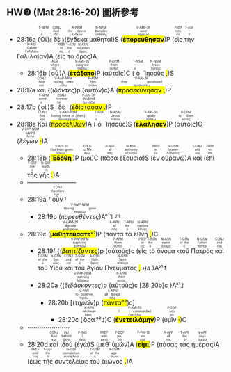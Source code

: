 ## HW❾ (Mat 28:16-20) 圖析參考


- 28:16a (<RUBY><ruby><ruby>Οἱ<rt>ὁ</rt></ruby><rt>-</rt></ruby><rt>T-NPM</rt></RUBY>)⦇ <RUBY><ruby><ruby>δὲ<rt>δέ</rt></ruby><rt>And</rt></ruby><rt>CONJ</rt></RUBY> ⦈(<RUBY><ruby><ruby>ἕνδεκα<rt>ἕνδεκα</rt></ruby><rt>the eleven</rt></ruby><rt>A-NPM</rt></RUBY> <RUBY><ruby><ruby>μαθηταὶ<rt>μαθητής</rt></ruby><rt>disciples</rt></ruby><rt>N-NPM</rt></RUBY>)S (<RUBY><ruby><ruby><mark class='verb'><strong>ἐπορεύθησαν</mark></strong><rt>πορεύω</rt></ruby><rt>went</rt></ruby><rt>V-AMI-3P</rt></RUBY>)P (<RUBY><ruby><ruby>εἰς<rt>εἰς</rt></ruby><rt>into</rt></ruby><rt>PREP</rt></RUBY> <RUBY><ruby><ruby>τὴν<rt>ὁ</rt></ruby><rt>-</rt></ruby><rt>T-ASF</rt></RUBY> <RUBY><ruby><ruby>Γαλιλαίαν<rt>Γαλιλαία</rt></ruby><rt>Galilee</rt></ruby><rt>N-ASF</rt></RUBY>)A (<RUBY><ruby><ruby>εἰς<rt>εἰς</rt></ruby><rt>to</rt></ruby><rt>PREP</rt></RUBY> <RUBY><ruby><ruby>τὸ<rt>ὁ</rt></ruby><rt>the</rt></ruby><rt>T-ASN</rt></RUBY> <RUBY><ruby><ruby>ὄρος<rt>ὄρος</rt></ruby><rt>mountain</rt></ruby><rt>N-ASN</rt></RUBY>)A 
	- 28:16b (<RUBY><ruby><ruby>οὗ<rt>οὗ</rt></ruby><rt>where</rt></ruby><rt>ADV</rt></RUBY>)A (<RUBY><ruby><ruby><mark class='verb'><strong>ἐτάξατο</mark></strong><rt>τάσσω</rt></ruby><rt>assigned</rt></ruby><rt>V-AMI-3S</rt></RUBY>)P (<RUBY><ruby><ruby>αὐτοῖς<rt>αὐτός</rt></ruby><rt>them</rt></ruby><rt>P-DPM</rt></RUBY>)C (<RUBY><ruby><ruby>ὁ<rt>ὁ</rt></ruby><rt>-</rt></ruby><rt>T-NSM</rt></RUBY> <RUBY><ruby><ruby>Ἰησοῦς <mark class='punctuation'>,</mark><rt>Ἰησοῦς</rt></ruby><rt>Jesus</rt></ruby><rt>N-NSM</rt></RUBY>)S 
- 28:17a <RUBY><ruby><ruby>καὶ<rt>καί</rt></ruby><rt>And</rt></ruby><rt>CONJ</rt></RUBY> {(<RUBY><ruby><ruby><em><em>ἰδόντες</em></em><rt>εἴδω</rt></ruby><rt>having seen</rt></ruby><rt>V-AAP-NPM</rt></RUBY>)p (<RUBY><ruby><ruby>αὐτὸν<rt>αὐτός</rt></ruby><rt>Him</rt></ruby><rt>P-ASM</rt></RUBY>)c}A (<RUBY><ruby><ruby><mark class='verb'>προσεκύνησαν <mark class='punctuation'>,</mark></mark><rt>προσκυνέω</rt></ruby><rt>they worshiped</rt></ruby><rt>V-AAI-3P</rt></RUBY>)P
- 28:17b (<RUBY><ruby><ruby>οἱ<rt>ὁ</rt></ruby><rt>some</rt></ruby><rt>T-NPM</rt></RUBY>)S <RUBY><ruby><ruby>δὲ<rt>δέ</rt></ruby><rt>however</rt></ruby><rt>CONJ</rt></RUBY> (<RUBY><ruby><ruby><mark class='verb'>ἐδίστασαν <mark class='punctuation'>.</mark></mark><rt>διστάζω</rt></ruby><rt>doubted</rt></ruby><rt>V-AAI-3P</rt></RUBY>)P
- 28:18a <RUBY><ruby><ruby>Καὶ<rt>καί</rt></ruby><rt>And</rt></ruby><rt>CONJ</rt></RUBY> (<RUBY><ruby><ruby><mark class='ptc'>προσελθὼν</mark><rt>προσέρχομαι</rt></ruby><rt>having come to [them]</rt></ruby><rt>V-AAP-NSM</rt></RUBY>)A (<RUBY><ruby><ruby>ὁ<rt>ὁ</rt></ruby><rt>-</rt></ruby><rt>T-NSM</rt></RUBY> <RUBY><ruby><ruby>Ἰησοῦς<rt>Ἰησοῦς</rt></ruby><rt>Jesus</rt></ruby><rt>N-NSM</rt></RUBY>)S (<RUBY><ruby><ruby><mark class='verb'><strong>ἐλάλησεν</mark></strong><rt>λαλέω</rt></ruby><rt>spoke</rt></ruby><rt>V-AAI-3S</rt></RUBY>)P (<RUBY><ruby><ruby>αὐτοῖς<rt>αὐτός</rt></ruby><rt>to them</rt></ruby><rt>P-DPM</rt></RUBY>)C (<RUBY><ruby><ruby><em>λέγων <mark class='punctuation'>·</mark></em><rt>λέγω</rt></ruby><rt>saying</rt></ruby><rt>V-PAP-NSM</rt></RUBY>)A
	- 28:18b (<RUBY><ruby><ruby><mark class='verb'><strong>Ἐδόθη</mark></strong><rt>δίδωμι</rt></ruby><rt>Has been given</rt></ruby><rt>V-API-3S</rt></RUBY>)P (<RUBY><ruby><ruby>μοι<rt>ἐγώ</rt></ruby><rt>to Me</rt></ruby><rt>P-1DS</rt></RUBY>)C (<RUBY><ruby><ruby>πᾶσα<rt>πᾶς</rt></ruby><rt>all</rt></ruby><rt>A-NSF</rt></RUBY> <RUBY><ruby><ruby>ἐξουσία<rt>ἐξουσία</rt></ruby><rt>authority</rt></ruby><rt>N-NSF</rt></RUBY>)S (<RUBY><ruby><ruby>ἐν<rt>ἐν</rt></ruby><rt>in</rt></ruby><rt>PREP</rt></RUBY> <RUBY><ruby><ruby>οὐρανῷ<rt>οὐρανός</rt></ruby><rt>heaven</rt></ruby><rt>N-DSM</rt></RUBY>)A <RUBY><ruby><ruby>καὶ<rt>καί</rt></ruby><rt>and</rt></ruby><rt>CONJ</rt></RUBY> (<RUBY><ruby><ruby>ἐπὶ<rt>ἐπί</rt></ruby><rt>on</rt></ruby><rt>PREP</rt></RUBY> <RUBY><ruby><ruby>τῆς<rt>ὁ</rt></ruby><rt>the</rt></ruby><rt>T-GSF</rt></RUBY> <RUBY><ruby><ruby>γῆς <mark class='punctuation'>.</mark><rt>γῆ</rt></ruby><rt>earth</rt></ruby><rt>N-GSF</rt></RUBY>)A
	- ————————
	- 28:19a ⸉<RUBY><ruby><ruby>οὖν<rt>οὖν</rt></ruby><rt>therefore</rt></ruby><rt>CONJ</rt></RUBY>⸊
		- 28:19b (<RUBY><ruby><ruby><em><em>πορευθέντες</em></em><rt>πορεύω</rt></ruby><rt>Having gone</rt></ruby><rt>V-AMP-NPM</rt></RUBY>)A°¹⮧ ⸉⸊
	- 28:19c  (<mark><RUBY><ruby><ruby><mark class='verb'><strong>μαθητεύσατε</mark></strong><rt>μαθητεύω</rt></ruby><rt>disciple</rt></ruby><rt>V-AAM-2P</rt></RUBY>°¹</mark>)P (<RUBY><ruby><ruby>πάντα<rt>πᾶς</rt></ruby><rt>all</rt></ruby><rt>A-APN</rt></RUBY> <RUBY><ruby><ruby>τὰ<rt>ὁ</rt></ruby><rt>the</rt></ruby><rt>T-APN</rt></RUBY> <RUBY><ruby><ruby>ἔθνη <mark class='punctuation'>,</mark><rt>ἔθνος</rt></ruby><rt>nations</rt></ruby><rt>N-APN</rt></RUBY>)C 
		- 28:19f {(<RUBY><ruby><ruby><mark class='ptc'><em>βαπτίζοντες</em></mark><rt>βαπτίζω</rt></ruby><rt>baptizing</rt></ruby><rt>V-PAP-NPM</rt></RUBY>)p (<RUBY><ruby><ruby>αὐτοὺς<rt>αὐτός</rt></ruby><rt>them</rt></ruby><rt>P-APM</rt></RUBY>)c (<RUBY><ruby><ruby>εἰς<rt>εἰς</rt></ruby><rt>in</rt></ruby><rt>PREP</rt></RUBY> <RUBY><ruby><ruby>τὸ<rt>ὁ</rt></ruby><rt>the</rt></ruby><rt>T-ASN</rt></RUBY> <RUBY><ruby><ruby>ὄνομα<rt>ὄνομα</rt></ruby><rt>name</rt></ruby><rt>N-ASN</rt></RUBY> ‹<RUBY><ruby><ruby>τοῦ<rt>ὁ</rt></ruby><rt>of the</rt></ruby><rt>T-GSM</rt></RUBY> <RUBY><ruby><ruby>Πατρὸς<rt>πατήρ</rt></ruby><rt>Father</rt></ruby><rt>N-GSM</rt></RUBY> <RUBY><ruby><ruby>καὶ<rt>καί</rt></ruby><rt>and</rt></ruby><rt>CONJ</rt></RUBY> <RUBY><ruby><ruby>τοῦ<rt>ὁ</rt></ruby><rt>of the</rt></ruby><rt>T-GSM</rt></RUBY> <RUBY><ruby><ruby>Υἱοῦ<rt>υἱός</rt></ruby><rt>Son</rt></ruby><rt>N-GSM</rt></RUBY> <RUBY><ruby><ruby>καὶ<rt>καί</rt></ruby><rt>and</rt></ruby><rt>CONJ</rt></RUBY> <RUBY><ruby><ruby>τοῦ<rt>ὁ</rt></ruby><rt>of the</rt></ruby><rt>T-GSN</rt></RUBY> <RUBY><ruby><ruby>Ἁγίου<rt>ἅγιος</rt></ruby><rt>Holy</rt></ruby><rt>A-GSN</rt></RUBY> <RUBY><ruby><ruby>Πνεύματος <mark class='punctuation'>,</mark><rt>πνεῦμα</rt></ruby><rt>Spirit</rt></ruby><rt>N-GSN</rt></RUBY> ›)a }A°¹⮥
		- 28:20a {(<RUBY><ruby><ruby><em><em>διδάσκοντες</em></em><rt>διδάσκω</rt></ruby><rt>teaching</rt></ruby><rt>V-PAP-NPM</rt></RUBY>)p (<RUBY><ruby><ruby>αὐτοὺς<rt>αὐτός</rt></ruby><rt>them</rt></ruby><rt>P-APM</rt></RUBY>)c [28:20b]c }A°¹⮥
			- 28:20b [(<RUBY><ruby><ruby><em>τηρεῖν</em><rt>τηρέω</rt></ruby><rt>to observe</rt></ruby><rt>V-PAN</rt></RUBY>)p (<mark><RUBY><ruby><ruby>πάντα<rt>πᾶς</rt></ruby><rt>all things</rt></ruby><rt>A-APN</rt></RUBY>°²</mark>)c]
				- 28:20c (<RUBY><ruby><ruby>ὅσα<rt>ὅσος</rt></ruby><rt>whatever</rt></ruby><rt>K-APN</rt></RUBY>°²⮥)C (<RUBY><ruby><ruby><mark class='verb'><strong>ἐνετειλάμην</mark></strong><rt>ἐντέλλω</rt></ruby><rt>I commanded</rt></ruby><rt>V-AMI-1S</rt></RUBY>)P (<RUBY><ruby><ruby>ὑμῖν <mark class='punctuation'>·</mark><rt>σύ</rt></ruby><rt>you</rt></ruby><rt>P-2DP</rt></RUBY>)C
	- ⋯⋯⋯⋯⋯⋯⋯
	- 28:20d <RUBY><ruby><ruby>καὶ<rt>καί</rt></ruby><rt>And</rt></ruby><rt>CONJ</rt></RUBY> <RUBY><ruby><ruby>ἰδοὺ<rt>ἰδού</rt></ruby><rt>behold</rt></ruby><rt>INJ</rt></RUBY> (<RUBY><ruby><ruby>ἐγὼ<rt>ἐγώ</rt></ruby><rt>I</rt></ruby><rt>P-1NS</rt></RUBY>)S (<RUBY><ruby><ruby>μεθ᾽<rt>μετά</rt></ruby><rt>with</rt></ruby><rt>PREP</rt></RUBY> <RUBY><ruby><ruby>ὑμῶν<rt>σύ</rt></ruby><rt>you</rt></ruby><rt>P-2GP</rt></RUBY>)A (<RUBY><ruby><ruby><mark class='verb'><strong>εἰμι</mark></strong><rt>εἰμί</rt></ruby><rt>am</rt></ruby><rt>V-PAI-1S</rt></RUBY>)P (<RUBY><ruby><ruby>πάσας<rt>πᾶς</rt></ruby><rt>all</rt></ruby><rt>A-APF</rt></RUBY> <RUBY><ruby><ruby>τὰς<rt>ὁ</rt></ruby><rt>the</rt></ruby><rt>T-APF</rt></RUBY> <RUBY><ruby><ruby>ἡμέρας<rt>ἡμέρα</rt></ruby><rt>days</rt></ruby><rt>N-APF</rt></RUBY>)A (<RUBY><ruby><ruby>ἕως<rt>ἕως</rt></ruby><rt>until</rt></ruby><rt>PREP</rt></RUBY> <RUBY><ruby><ruby>τῆς<rt>ὁ</rt></ruby><rt>the</rt></ruby><rt>T-GSF</rt></RUBY> <RUBY><ruby><ruby>συντελείας<rt>συντέλεια</rt></ruby><rt>completion</rt></ruby><rt>N-GSF</rt></RUBY> <RUBY><ruby><ruby>τοῦ<rt>ὁ</rt></ruby><rt>of the</rt></ruby><rt>T-GSM</rt></RUBY> <RUBY><ruby><ruby>αἰῶνος <mark class='punctuation'>.</mark><rt>αἰών</rt></ruby><rt>age</rt></ruby><rt>N-GSM</rt></RUBY>)A